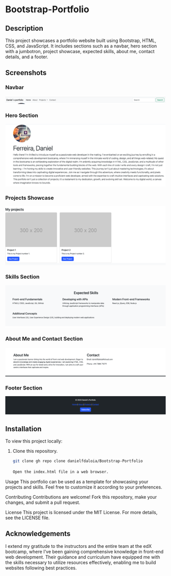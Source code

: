 # Bootstrap-Portfolio

## Description

This project showcases a portfolio website built using Bootstrap, HTML, CSS, and JavaScript. It includes sections such as a navbar, hero section with a jumbotron, project showcase, expected skills, about me, contact details, and a footer.

## Screenshots

### Navbar 
![Navbar and Hero Section](images/navbar.png)

### Hero Section
![Hero Section](images/Hero_section.png)

### Projects Showcase
![Projects Showcase](images/projects.png)

### Skills Section
![Skills Section](images/skills_section.png)

### About Me and Contact Section
![About Me and Contact Section](images/about_contact.png)

### Footer Section
![Footer Section](images/footer.png)

## Installation

To view this project locally:

1. Clone this repository.
   ```bash
   git clone gh repo clone danielfdaloia/Bootstrap-Portfolio

   Open the index.html file in a web browser.
Usage
This portfolio can be used as a template for showcasing your projects and skills. Feel free to customize it according to your preferences.

Contributing
Contributions are welcome! Fork this repository, make your changes, and submit a pull request.

License
This project is licensed under the MIT License. For more details, see the LICENSE file.

## Acknowledgements

I extend my gratitude to the instructors and the entire team at the edX bootcamp, where I've been gaining comprehensive knowledge in front-end web development. Their guidance and curriculum have equipped me with the skills necessary to utilize resources effectively, enabling me to build websites following best practices.


